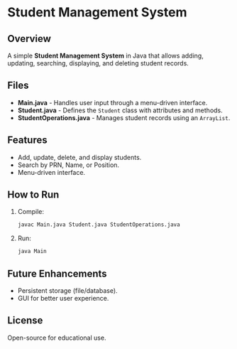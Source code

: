# Student Management System

## Overview
A simple **Student Management System** in Java that allows adding, updating, searching, displaying, and deleting student records.

## Files
- **Main.java** - Handles user input through a menu-driven interface.
- **Student.java** - Defines the `Student` class with attributes and methods.
- **StudentOperations.java** - Manages student records using an `ArrayList`.

## Features
- Add, update, delete, and display students.
- Search by PRN, Name, or Position.
- Menu-driven interface.

## How to Run
1. Compile:
   ```sh
   javac Main.java Student.java StudentOperations.java
   ```
2. Run:
   ```sh
   java Main
   ```

## Future Enhancements
- Persistent storage (file/database).
- GUI for better user experience.

## License
Open-source for educational use.

